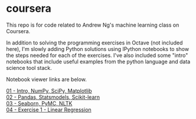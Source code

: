 coursera
========================

This repo is for code related to Andrew Ng's machine learning class on Coursera.  

In addition to solving the programming exercises in Octave (not included here), I'm slowly adding Python solutions using IPython notebooks to show the steps needed for each of the exercises.  I've also included some "intro" notebooks that include useful examples from the python language and data science tool stack.

Notebook viewer links are below.

<a href="http://nbviewer.ipython.org/github/jdwittenauer/coursera/blob/master/01-Intro.ipynb">01 - Intro, NumPy, SciPy, Matplotlib<a><br/>
<a href="http://nbviewer.ipython.org/github/jdwittenauer/coursera/blob/master/02-Advanced.ipynb">02 - Pandas, Statsmodels, Scikit-learn<a><br/>
<a href="http://nbviewer.ipython.org/github/jdwittenauer/coursera/blob/master/03-Other.ipynb">03 - Seaborn, PyMC, NLTK<a><br/>
<a href="http://nbviewer.ipython.org/github/jdwittenauer/coursera/blob/master/04-Exercise1.ipynb">04 - Exercise 1 - Linear Regression<a>

